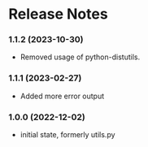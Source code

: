# Release Notes

### 1.1.2 (2023-10-30)
* Removed usage of python-distutils.

### 1.1.1 (2023-02-27)
* Added more error output

### 1.0.0 (2022-12-02)
* initial state, formerly utils.py



